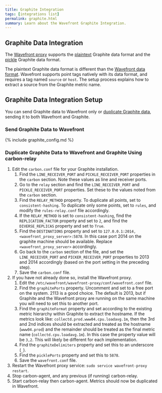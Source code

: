 ```yaml
---
title: Graphite Integration
tags: [integrations list]
permalink: graphite.html
summary: Learn about the Wavefront Graphite Integration.
---
```

## Graphite Data Integration

The [Wavefront proxy](https://docs.wavefront.com/proxies.html) supports the [plaintext](http://graphite.readthedocs.io/en/latest/feeding-carbon.html#the-plaintext-protocol) Graphite data format and the [pickle](http://graphite.readthedocs.io/en/latest/feeding-carbon.html#the-pickle-protocol) Graphite data format.

The plaintext Graphite data format is different than the [Wavefront data format](https://docs.wavefront.com/wavefront_data_format.html).  Wavefront supports point tags natively with its data format, and requires a tag named `source` or `host`.  The setup process explains how to extract a source from the Graphite metric name.
## Graphite Data Integration Setup

You can send Graphite data to Wavefront only or <a href="#duplicate">duplicate Graphite data</a>, sending it to both Wavefront and Graphite.



### Send Graphite Data to Wavefront

{% include graphite_config.md %}

<a name="duplicating"></a>

### Duplicate Graphite Data to Wavefront and Graphite Using carbon-relay

1. Edit the `carbon.conf` file for your Graphite installation.
    1. Find the `LINE_RECEIVER_PORT` and `PICKLE_RECEIVER_PORT` properties in the `carbon` section.  Note these values as line and receiver ports.
    1. Go to the `relay` section and find the `LINE_RECEIVER_PORT` and `PICKLE_RECEIVER_PORT` properties.  Set these to the values noted from the `carbon` section.
    1. Find the `RELAY_METHOD` property.  To duplicate all points, set to `consistent-hashing`.  To duplicate only some points, set to `rules`, and modify the `rules-relay.conf` file accordingly.
    1. If the `RELAY_METHOD` is set to `consistent-hashing`, find the `REPLICATION_FACTOR` property and set to `2`, and find the `DIVERSE_REPLICAS` property and set to `True`.
    1. Find the `DESTINATIONS` property and set to `127.0.0.1:2014, <wavefront_proxy_server>:5878`.  In this case port 2014 on the graphite machine should be available.  Replace `<wavefront_proxy_server>` accordingly.
    1. Go back to the `carbon` section of the file, and set the `LINE_RECEIVER_PORT` and `PICKER_RECEIVER_PORT` properties to 2013 and 2014 accordingly (based on the port setting in the preceding step).
    1. Save the `carbon.conf` file.
1. If you have not already done so, install the Wavefront proxy.
    1. Edit the `/etc/wavefront/wavefront-proxy/conf/wavefront.conf` file.
    1. Find the `graphitePorts` property. Uncomment and set to a free port on the system. 2113 is a good choice. The default is 2013, but if Graphite and the Wavefront proxy are running on the same machine you will need to set this to another port.
    1. Find the `graphiteFormat` property and set according to the existing metric hierarchy within Graphite to extract the hostname.  If the metrics look like: `collectd.prod.www04.cpu.loadavg.1m`, then the 3rd and 2nd indices should be extracted and treated as the hostname (`www04.prod`) and the remainder should be treated as the final metric name (`collectd.cpu.loadavg.1m`).  In this case the property value will be `3,2`.  This will likely be different for each implementation.
    1. Find the `graphiteDelimiters` property and set this to an underscore (`_`).
    1. Find the `picklePorts` property and set this to `5878`.
    1. Save the `wavefront.conf` file.
1. Restart the Wavefront proxy service: `sudo service wavefront-proxy restart`.
1. Stop carbon-agent, and any previous (if running) carbon-relay.
1. Start carbon-relay then carbon-agent. Metrics should now be duplicated in Wavefront.


